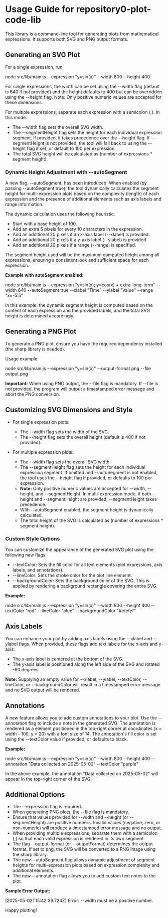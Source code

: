 # Usage Guide for repository0-plot-code-lib

This library is a command-line tool for generating plots from mathematical expressions. It supports both SVG and PNG output formats.

## Generating an SVG Plot

For a single expression, run:

  node src/lib/main.js --expression "y=sin(x)" --width 800 --height 400

For single expressions, the width can be set using the --width flag (default is 640 if not provided) and the height defaults to 400 but can be overridden using the --height flag. Note: Only positive numeric values are accepted for these dimensions.

For multiple expressions, separate each expression with a semicolon (;). In this mode:

- The --width flag sets the overall SVG width.
- The --segmentHeight flag sets the height for each individual expression segment. If provided, it takes precedence over the --height flag. If --segmentHeight is not provided, the tool will fall back to using the --height flag if set, or default to 100 per expression.
- The total SVG height will be calculated as (number of expressions * segment height).

### Dynamic Height Adjustment with --autoSegment

A new flag, --autoSegment, has been introduced. When enabled (by passing --autoSegment true), the tool dynamically calculates the segment height for multi-expression plots based on the complexity (length) of each expression and the presence of additional elements such as axis labels and range information. 

The dynamic calculation uses the following heuristic:

- Start with a base height of 100.
- Add an extra 5 pixels for every 10 characters in the expression.
- Add an additional 20 pixels if an x-axis label (--xlabel) is provided.
- Add an additional 20 pixels if a y-axis label (--ylabel) is provided.
- Add an additional 20 pixels if a range (--range) is specified.

The segment height used will be the maximum computed height among all expressions, ensuring a consistent look and sufficient space for each expression. 

**Example with autoSegment enabled:**

  node src/lib/main.js --expression "y=sin(x); y=cos(x) + extra-long-term" --width 640 --autoSegment true --xlabel "Time" --ylabel "Value" --range "x=-5:5"

In this example, the dynamic segment height is computed based on the content of each expression and the provided labels, and the total SVG height is determined accordingly.

## Generating a PNG Plot

To generate a PNG plot, ensure you have the required dependency installed (the sharp library is needed).

Usage example:

  node src/lib/main.js --expression "y=sin(x)" --output-format png --file output.png

**Important:** When using PNG output, the --file flag is mandatory. If --file is not provided, the program will output a timestamped error message and abort the PNG conversion.

## Customizing SVG Dimensions and Style

- For single expression plots:
  - The --width flag sets the width of the SVG.
  - The --height flag sets the overall height (default is 400 if not provided).

- For multiple expression plots:
  - The --width flag sets the overall SVG width.
  - The --segmentHeight flag sets the height for each individual expression segment. If omitted and --autoSegment is not enabled, the tool uses the --height flag if provided, or defaults to 100 per expression.
  - **Note:** Only positive numeric values are accepted for --width, --height, and --segmentHeight. In multi-expression mode, if both --height and --segmentHeight are provided, --segmentHeight takes precedence.
  - With --autoSegment enabled, the segment height is dynamically calculated.
  - The total height of the SVG is calculated as (number of expressions * segment height).

### Custom Style Options

You can customize the appearance of the generated SVG plot using the following new flags:

- --textColor: Sets the fill color for all text elements (plot expressions, axis labels, and annotations).
- --lineColor: Sets the stroke color for the plot line element.
- --backgroundColor: Sets the background color of the SVG. This is applied by rendering a background rectangle covering the entire SVG.

**Example:**

  node src/lib/main.js --expression "y=sin(x)" --width 800 --height 400 --textColor "red" --lineColor "blue" --backgroundColor "#efefef"

## Axis Labels

You can enhance your plot by adding axis labels using the --xlabel and --ylabel flags. When provided, these flags add text labels for the x-axis and y-axis:

- The x-axis label is centered at the bottom of the SVG.
- The y-axis label is positioned along the left side of the SVG and rotated -90 degrees.

**Note:** Supplying an empty value for --xlabel, --ylabel, --textColor, --lineColor, or --backgroundColor will result in a timestamped error message and no SVG output will be rendered.

## Annotations

A new feature allows you to add custom annotations to your plot. Use the --annotation flag to include a note in the generated SVG. The annotation is rendered as a <text> element positioned in the top-right corner at coordinates (x = width - 100, y = 20) with a font size of 14. The annotation's fill color is set using the --textColor value if provided, or defaults to black.

**Example:**

  node src/lib/main.js --expression "y=sin(x)" --width 800 --height 400 --annotation "Data collected on 2025-05-02" --textColor "purple"

In the above example, the annotation "Data collected on 2025-05-02" will appear in the top-right corner of the SVG.

## Additional Options

- The --expression flag is required.
- When generating PNG plots, the --file flag is mandatory.
- Ensure that values provided for --width and --height (or --segmentHeight) are positive numbers. Invalid values (negative, zero, or non-numeric) will produce a timestamped error message and no output.
- When providing multiple expressions, separate them with a semicolon (;) so that each valid expression is rendered in its own segment.
- The flag --output-format (or --outputFormat) determines the output format. If set to png, the SVG will be converted to a PNG image using the sharp library.
- The new --autoSegment flag allows dynamic adjustment of segment heights for multi-expression plots based on expression complexity and additional elements.
- The new --annotation flag allows you to add custom text notes to the plot.

**Sample Error Output:**

  [2025-05-02T15:42:39.724Z] Error: --width must be a positive number.

Happy plotting!
